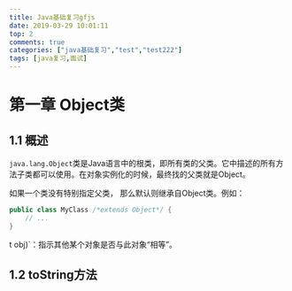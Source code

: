 ```yaml
---
title: Java基础复习gfjs
date: 2019-03-29 10:01:11
top: 2
comments: true
categories: ["java基础复习","test","test222"]
tags: [java复习,面试]
---
```


# 第一章 Object类

## 1.1 概述

`java.lang.Object`类是Java语言中的根类，即所有类的父类。它中描述的所有方法子类都可以使用。在对象实例化的时候，最终找的父类就是Object。

如果一个类没有特别指定父类，	那么默认则继承自Object类。例如：

```java
public class MyClass /*extends Object*/ {
  	// ...
}
```
t obj)`：指示其他某个对象是否与此对象“相等”。

## 1.2 toString方法


